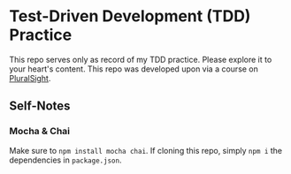 # Test-Driven Development (TDD) Practice
This repo serves only as record of my TDD practice. Please explore it to your heart's content. This repo was developed upon via a course on [PluralSight](https://app.pluralsight.com/).

## Self-Notes
### Mocha & Chai
Make sure to `npm install mocha chai`. If cloning this repo, simply `npm i` the dependencies in `package.json`.